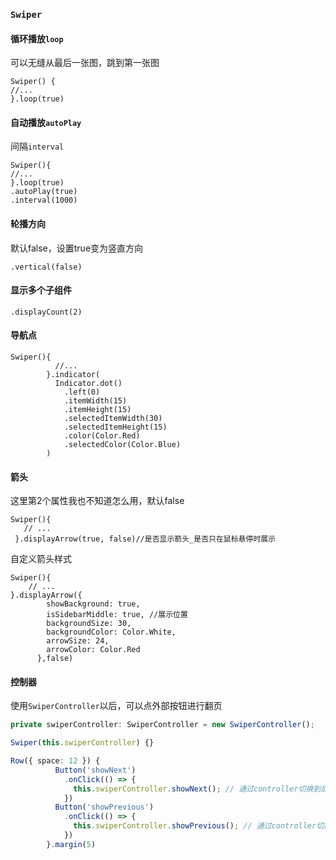 ### `Swiper`

#### 循环播放`loop`

可以无缝从最后一张图，跳到第一张图

```
Swiper() {
//...
}.loop(true)
```



#### 自动播放`autoPlay`

间隔`interval`

```
Swiper(){
//...
}.loop(true)
.autoPlay(true)
.interval(1000)
```



#### 轮播方向

默认false，设置true变为竖直方向

```
.vertical(false)
```



#### 显示多个子组件

```
.displayCount(2)
```



#### 导航点

```
Swiper(){
          //...
        }.indicator(
          Indicator.dot()
            .left(0)
            .itemWidth(15)
            .itemHeight(15)
            .selectedItemWidth(30)
            .selectedItemHeight(15)
            .color(Color.Red)
            .selectedColor(Color.Blue)
        )
```



#### 箭头

这里第2个属性我也不知道怎么用，默认false

```
Swiper(){
   // ...
 }.displayArrow(true, false)//是否显示箭头_是否只在鼠标悬停时展示
```



自定义箭头样式

```
Swiper(){
	// ...
}.displayArrow({
        showBackground: true,
        isSidebarMiddle: true, //展示位置
        backgroundSize: 30,
        backgroundColor: Color.White,
        arrowSize: 24,
        arrowColor: Color.Red
      },false)
```



#### 控制器

使用`SwiperController`以后，可以点外部按钮进行翻页

```typescript
private swiperController: SwiperController = new SwiperController();

Swiper(this.swiperController) {}

Row({ space: 12 }) {
          Button('showNext')
            .onClick(() => {
              this.swiperController.showNext(); // 通过controller切换到后一页
            })
          Button('showPrevious')
            .onClick(() => {
              this.swiperController.showPrevious(); // 通过controller切换到前一页
            })
        }.margin(5)
```

